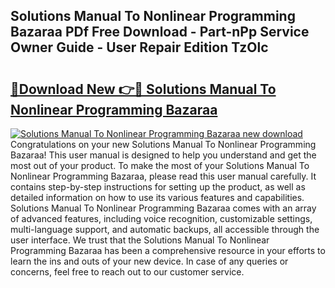## Solutions Manual To Nonlinear Programming Bazaraa PDf Free Download - Part-nPp Service Owner Guide - User Repair Edition TzOlc

# <h2><a href="http://bc61888.oget.top/?id=Solutions+Manual+To+Nonlinear+Programming+Bazaraa">🔗Download New 👉🔴 Solutions Manual To Nonlinear Programming Bazaraa</a></h2>

[![Solutions Manual To Nonlinear Programming Bazaraa new download](https://i.imgur.com/5g1atiW.png)](http://bc61888.oget.top/?id=Solutions+Manual+To+Nonlinear+Programming+Bazaraa)
Congratulations on your new Solutions Manual To Nonlinear Programming Bazaraa! This user manual is designed to help you understand and get the most out of your product. To make the most of your Solutions Manual To Nonlinear Programming Bazaraa, please read this user manual carefully. It contains step-by-step instructions for setting up the product, as well as detailed information on how to use its various features and capabilities. Solutions Manual To Nonlinear Programming Bazaraa comes with an array of advanced features, including voice recognition, customizable settings, multi-language support, and automatic backups, all accessible through the user interface. We trust that the Solutions Manual To Nonlinear Programming Bazaraa has been a comprehensive resource in your efforts to learn the ins and outs of your new device. In case of any queries or concerns, feel free to reach out to our customer service.
